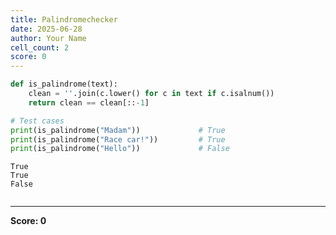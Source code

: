 ```yaml
---
title: Palindromechecker
date: 2025-06-28
author: Your Name
cell_count: 2
score: 0
---
```


```python
def is_palindrome(text):
    clean = ''.join(c.lower() for c in text if c.isalnum())
    return clean == clean[::-1]

# Test cases
print(is_palindrome("Madam"))             # True
print(is_palindrome("Race car!"))         # True
print(is_palindrome("Hello"))             # False

```

    True
    True
    False
    


```python

```


---
**Score: 0**